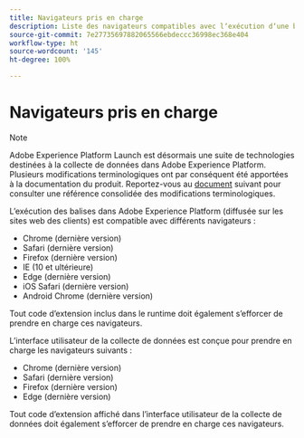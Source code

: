 ```yaml
---
title: Navigateurs pris en charge
description: Liste des navigateurs compatibles avec lʼexécution dʼune balise Adobe Experience Platform.
source-git-commit: 7e27735697882065566ebdeccc36998ec368e404
workflow-type: ht
source-wordcount: '145'
ht-degree: 100%

---
```


# Navigateurs pris en charge

>[!NOTE]
>
>Adobe Experience Platform Launch est désormais une suite de technologies destinées à la collecte de données dans Adobe Experience Platform. Plusieurs modifications terminologiques ont par conséquent été apportées à la documentation du produit. Reportez-vous au [document](../term-updates.md) suivant pour consulter une référence consolidée des modifications terminologiques.

Lʼexécution des balises dans Adobe Experience Platform (diffusée sur les sites web des clients) est compatible avec différents navigateurs :

- Chrome (dernière version)
- Safari (dernière version)
- Firefox (dernière version)
- IE (10 et ultérieure)
- Edge (dernière version)
- iOS Safari (dernière version)
- Android Chrome (dernière version)

Tout code d’extension inclus dans le runtime doit également s’efforcer de prendre en charge ces navigateurs.

Lʼinterface utilisateur de la collecte de données est conçue pour prendre en charge les navigateurs suivants :

- Chrome (dernière version)
- Safari (dernière version)
- Firefox (dernière version)
- Edge (dernière version)

Tout code dʼextension affiché dans lʼinterface utilisateur de la collecte de données doit également sʼefforcer de prendre en charge ces navigateurs.

